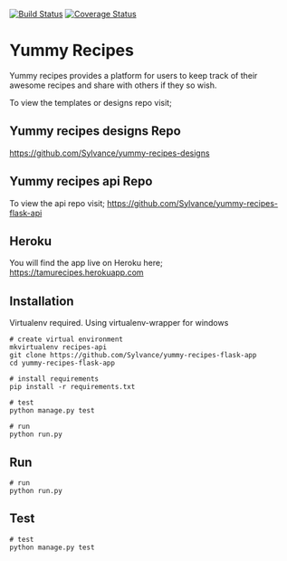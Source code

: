 [![Build Status](https://travis-ci.org/Sylvance/yummy-recipes-flask-app.svg?branch=master)](https://travis-ci.org/Sylvance/yummy-recipes-flask-app)
[![Coverage Status](https://coveralls.io/repos/github/Sylvance/yummy-recipes-flask-app/badge.svg?branch=develop)](https://coveralls.io/github/Sylvance/yummy-recipes-flask-app?branch=develop)

# Yummy Recipes
Yummy recipes provides a platform for users to keep track of their awesome recipes and share with others if they so wish.

To view the templates or designs repo visit;
## Yummy recipes designs Repo
https://github.com/Sylvance/yummy-recipes-designs

## Yummy recipes api Repo
To view the api repo visit;
https://github.com/Sylvance/yummy-recipes-flask-api

## Heroku
You will find the app live on Heroku here;
https://tamurecipes.herokuapp.com

## Installation

Virtualenv required. Using virtualenv-wrapper for windows

```
# create virtual environment
mkvirtualenv recipes-api
git clone https://github.com/Sylvance/yummy-recipes-flask-app
cd yummy-recipes-flask-app

# install requirements
pip install -r requirements.txt

# test
python manage.py test

# run
python run.py

```

## Run

```
# run
python run.py
```

## Test

```
# test
python manage.py test
```
